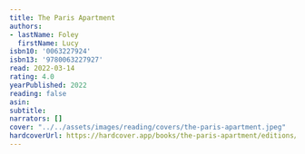 ```yaml
---
title: The Paris Apartment
authors:
- lastName: Foley
  firstName: Lucy
isbn10: '0063227924'
isbn13: '9780063227927'
read: 2022-03-14
rating: 4.0
yearPublished: 2022
reading: false
asin:
subtitle:
narrators: []
cover: "../../assets/images/reading/covers/the-paris-apartment.jpeg"
hardcoverUrl: https://hardcover.app/books/the-paris-apartment/editions/30413240
---
```

